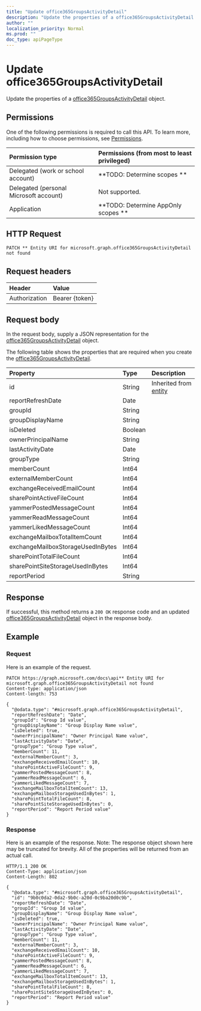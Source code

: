 ```yaml
---
title: "Update office365GroupsActivityDetail"
description: "Update the properties of a office365GroupsActivityDetail object."
author: ""
localization_priority: Normal
ms.prod: ""
doc_type: apiPageType
---
```


# Update office365GroupsActivityDetail

Update the properties of a [office365GroupsActivityDetail](../resources/office365groupsactivitydetail.md) object.

## Permissions
One of the following permissions is required to call this API. To learn more, including how to choose permissions, see [Permissions](/concepts/permissions-reference.md).

|Permission type|Permissions (from most to least privileged)|
|:---|:---|
|Delegated (work or school account)|**TODO: Determine scopes **|
|Delegated (personal Microsoft account)|Not supported.|
|Application|**TODO: Determine AppOnly scopes **|

## HTTP Request
<!-- {
  "blockType": "ignored"
}
-->
``` http
PATCH ** Entity URI for microsoft.graph.office365GroupsActivityDetail not found
```

## Request headers
|Header|Value|
|:---|:---|
|Authorization|Bearer {token}|

## Request body
In the request body, supply a JSON representation for the [office365GroupsActivityDetail](../resources/office365GroupsActivityDetail.md) object.

The following table shows the properties that are required when you create the [office365GroupsActivityDetail](../resources/office365groupsactivitydetail.md).

|Property|Type|Description|
|:---|:---|:---|
|id|String| Inherited from [entity](../resources/entity.md)|
|reportRefreshDate|Date||
|groupId|String||
|groupDisplayName|String||
|isDeleted|Boolean||
|ownerPrincipalName|String||
|lastActivityDate|Date||
|groupType|String||
|memberCount|Int64||
|externalMemberCount|Int64||
|exchangeReceivedEmailCount|Int64||
|sharePointActiveFileCount|Int64||
|yammerPostedMessageCount|Int64||
|yammerReadMessageCount|Int64||
|yammerLikedMessageCount|Int64||
|exchangeMailboxTotalItemCount|Int64||
|exchangeMailboxStorageUsedInBytes|Int64||
|sharePointTotalFileCount|Int64||
|sharePointSiteStorageUsedInBytes|Int64||
|reportPeriod|String||



## Response
If successful, this method returns a `200 OK` response code and an updated [office365GroupsActivityDetail](../resources/office365groupsactivitydetail.md) object in the response body.

## Example

### Request
Here is an example of the request.
<!-- {
  "blockType": "request",
  "name": "update_office365groupsactivitydetail"
}
-->
``` http
PATCH https://graph.microsoft.com/docs\api** Entity URI for microsoft.graph.office365GroupsActivityDetail not found
Content-type: application/json
Content-length: 753

{
  "@odata.type": "#microsoft.graph.office365GroupsActivityDetail",
  "reportRefreshDate": "Date",
  "groupId": "Group Id value",
  "groupDisplayName": "Group Display Name value",
  "isDeleted": true,
  "ownerPrincipalName": "Owner Principal Name value",
  "lastActivityDate": "Date",
  "groupType": "Group Type value",
  "memberCount": 11,
  "externalMemberCount": 3,
  "exchangeReceivedEmailCount": 10,
  "sharePointActiveFileCount": 9,
  "yammerPostedMessageCount": 8,
  "yammerReadMessageCount": 6,
  "yammerLikedMessageCount": 7,
  "exchangeMailboxTotalItemCount": 13,
  "exchangeMailboxStorageUsedInBytes": 1,
  "sharePointTotalFileCount": 8,
  "sharePointSiteStorageUsedInBytes": 0,
  "reportPeriod": "Report Period value"
}
```

### Response
Here is an example of the response. Note: The response object shown here may be truncated for brevity. All of the properties will be returned from an actual call.
<!-- {
  "blockType": "response",
  "truncated": true
}
-->
``` http
HTTP/1.1 200 OK
Content-Type: application/json
Content-Length: 802

{
  "@odata.type": "#microsoft.graph.office365GroupsActivityDetail",
  "id": "9b0c0da2-0da2-9b0c-a20d-0c9ba20d0c9b",
  "reportRefreshDate": "Date",
  "groupId": "Group Id value",
  "groupDisplayName": "Group Display Name value",
  "isDeleted": true,
  "ownerPrincipalName": "Owner Principal Name value",
  "lastActivityDate": "Date",
  "groupType": "Group Type value",
  "memberCount": 11,
  "externalMemberCount": 3,
  "exchangeReceivedEmailCount": 10,
  "sharePointActiveFileCount": 9,
  "yammerPostedMessageCount": 8,
  "yammerReadMessageCount": 6,
  "yammerLikedMessageCount": 7,
  "exchangeMailboxTotalItemCount": 13,
  "exchangeMailboxStorageUsedInBytes": 1,
  "sharePointTotalFileCount": 8,
  "sharePointSiteStorageUsedInBytes": 0,
  "reportPeriod": "Report Period value"
}
```

